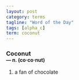 ```yaml
---
layout: post
category: terms
tagline: "Word of the Day"
tags: [alpha_c]
term: coconut
---
```


<h3>Coconut<br/> <small>&mdash; n. (co<span>&middot;</span>co<span>&middot;</span>nut)</small></h3>
<p><ol>
<li>a fan of chocolate</li>
</ol></p>

